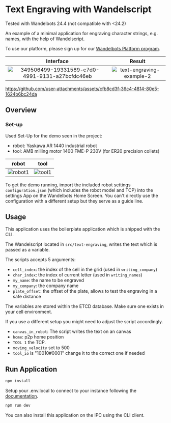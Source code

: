 # Text Engraving with Wandelscript

Tested with Wandelbots 24.4 (not compatible with <24.2)

An example of a minimal application for engraving character strings, e.g. names, with the help of Wandelscript. 

To use our platform, please sign up for our [Wandelbots Platform program](https://portal.wandelbots.io/).

Interface             |  Result
:-------------------------:|:-------------------------:
![349506499-19331589-c7d0-4991-9131-a27bcfdc46eb](https://github.com/user-attachments/assets/f6fe590a-fb58-486a-82b6-7793d045e643)  |  ![text-engraving-example-2](https://github.com/user-attachments/assets/962cc36e-d768-4e79-af5b-f98bb2ee277d)



https://github.com/user-attachments/assets/cfb8cd3f-36c4-4814-80e5-1624b6bc24da

## Overview

### Set-up
Used Set-Up for the demo seen in the project:  
 
- robot: Yaskawa AR 1440 industrial robot  
- tool:  AMB milling motor 1400 FME-P 230V (for ER20 precision collets)  

robot        |  tool
:-------------------------:|:-------------------------:
![robot1](https://github.com/user-attachments/assets/ae2dfcbf-89d4-437f-85be-cbe68150bbdb) | ![tool1](https://github.com/user-attachments/assets/36520de7-d3c3-4cb0-b199-16ae5e8f7248)


To get the demo running, import the included robot settings `configuration.json` (which includes the robot model and TCP) into the settings App on the Wandelbots Home Screen. You can't directly use the configuration with a different setup but they serve as a guide line.

## Usage

This application uses the boilerplate application which is shipped with the CLI.

The Wandelscript located in `src/text-engraving`, writes the text which is passed as a variable. 

The scripts accepts 5 arguments:
- `cell_index`: the index of the cell in the grid (used in `writing_company`)
- `char_index`: the index of current letter (used in `writing_names`)
- `my_name`: the name to be engraved
- `my_company`: the company name
- `plate_offset`: the offset of the plate, allows to test the engraving in a safe distance

The variables are stored within the ETCD database. Make sure one exists in your cell environment.

If you use a different setup you might need to adjust the script accordingly.
- `canvas_in_robot`: The script writes the text on an canvas
- `home`: p2p home position
- `TOOL 1` the TCP.
- `moving_velocity` set to 500
- `tool_io` is "10010#0001" change it to the correct one if needed

## Run Application

```bash
npm install
```

Setup your .env.local to connect to your instance following the [documentation](https://docs.wandelbots.io/docs/development/nextjs/quickstart/).

```bash
npm run dev
```

You can also install this application on the IPC using the CLI client.
